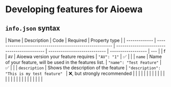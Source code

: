 # Developing features for Aioewa

## `info.json` syntax

| Name          | Description                                              | Code                                        | Required                     | Property type      |
| ------------- | -------------------------------------------------------- | ------------------------------------------- | ---------------------------- | ------------------ | --- |
| f             | `AV`                                                     | Aioewa version your feature requires        | `"AV": "1"`                  | :white_check_mark: |     |
| `name`        | Name of your feature, will be used in the features list. | `"name": "Test Feature"`                    | :white_check_mark:           |                    |
| `description` | Shows the description of the feature                     | `"description": "This is my test feature" ` | ❌, but strongly recommended |                    |
|               |                                                          |                                             |                              |                    |
|               |                                                          |                                             |                              |                    |
|               |                                                          |                                             |                              |                    |
|               |                                                          |                                             |                              |                    |
